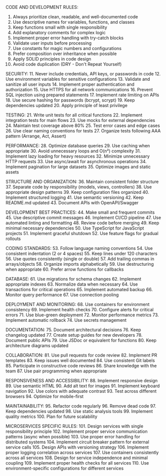 CODE AND DEVELOPMENT RULES:
1. Always prioritize clean, readable, and well-documented code
2. Use descriptive names for variables, functions, and classes
3. Keep functions small with single responsibility
4. Add explanatory comments for complex logic
5. Implement proper error handling with try-catch blocks
6. Validate user inputs before processing
7. Use constants for magic numbers and configurations
8. Prefer composition over inheritance when possible
9. Apply SOLID principles in code design
10. Avoid code duplication (DRY - Don't Repeat Yourself)

SECURITY:
11. Never include credentials, API keys, or passwords in code
12. Use environment variables for sensitive configurations
13. Validate and sanitize all user inputs
14. Implement proper authentication and authorization
15. Use HTTPS for all network communications
16. Prevent SQL injection using prepared statements
17. Implement rate limiting on APIs
18. Use secure hashing for passwords (bcrypt, scrypt)
19. Keep dependencies updated
20. Apply principle of least privilege

TESTING:
21. Write unit tests for all critical functions
22. Implement integration tests for main flows
23. Use mocks for external dependencies
24. Maintain test coverage above 80%
25. Test error cases and edge cases
26. Use clear naming conventions for tests
27. Organize tests following AAA pattern (Arrange, Act, Assert)

PERFORMANCE:
28. Optimize database queries
29. Use caching when appropriate
30. Avoid unnecessary loops and O(n²) complexity
31. Implement lazy loading for heavy resources
32. Minimize unnecessary HTTP requests
33. Use async/await for asynchronous operations
34. Implement pagination for large datasets
35. Optimize images and static assets

STRUCTURE AND ORGANIZATION:
36. Maintain consistent folder structure
37. Separate code by responsibility (models, views, controllers)
38. Use appropriate design patterns
39. Keep configuration files organized
40. Implement structured logging
41. Use semantic versioning
42. Keep README.md updated
43. Document APIs with OpenAPI/Swagger

DEVELOPMENT BEST PRACTICES:
44. Make small and frequent commits
45. Use descriptive commit messages
46. Implement CI/CD pipeline
47. Use automated linting and formatting
48. Review code before merging
49. Keep minimal necessary dependencies
50. Use TypeScript for JavaScript projects
51. Implement graceful shutdown
52. Use feature flags for gradual rollouts

CODING STANDARDS:
53. Follow language naming conventions
54. Use consistent indentation (2 or 4 spaces)
55. Keep lines under 120 characters
56. Use quotes consistently (single or double)
57. Add trailing commas in arrays/objects
58. Organize imports alphabetically
59. Use destructuring when appropriate
60. Prefer arrow functions for callbacks

DATABASE:
61. Use migrations for schema changes
62. Implement appropriate indexes
63. Normalize data when necessary
64. Use transactions for critical operations
65. Implement automated backup
66. Monitor query performance
67. Use connection pooling

DEPLOYMENT AND MONITORING:
68. Use containers for environment consistency
69. Implement health checks
70. Configure alerts for critical errors
71. Use blue-green deployment
72. Monitor performance metrics
73. Implement automatic rollback
74. Use secrets management

DOCUMENTATION:
75. Document architectural decisions
76. Keep changelog updated
77. Create setup guides for new developers
78. Document public APIs
79. Use JSDoc or equivalent for functions
80. Keep architecture diagrams updated

COLLABORATION:
81. Use pull requests for code review
82. Implement PR templates
83. Keep issues well documented
84. Use consistent Git labels
85. Participate in constructive code reviews
86. Share knowledge with the team
87. Use pair programming when appropriate

RESPONSIVENESS AND ACCESSIBILITY:
88. Implement responsive design
89. Use semantic HTML
90. Add alt text for images
91. Implement keyboard navigation
92. Use colors with adequate contrast
93. Test across different browsers
94. Optimize for mobile-first

MAINTAINABILITY:
95. Refactor code regularly
96. Remove dead code
97. Keep dependencies updated
98. Use static analysis tools
99. Implement quality metrics
100. Plan for future scalability

MICROSERVICES SPECIFIC RULES:
101. Design services with single responsibility principle
102. Implement proper service communication patterns (async when possible)
103. Use proper error handling for distributed systems
104. Implement circuit breaker pattern for external service calls
105. Design APIs with versioning strategy
106. Implement proper logging correlation across services
107. Use containers consistently across all services
108. Design for service independence and minimal coupling
109. Implement proper health checks for all services
110. Use environment-specific configurations for different services